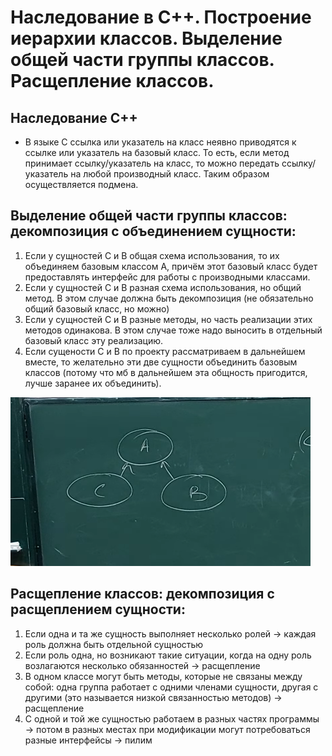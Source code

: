 # Наследование в С++. Построение иерархии классов. Выделение общей части группы классов. Расщепление классов.
## Наследование C++

* В языке С ссылка или указатель на класс неявно приводятся к ссылке или указатель на базовый класс. То есть, если метод принимает ссылку/указатель на класс, то можно передать ссылку/указатель на любой производный класс. Таким образом осуществляется подмена.

## Выделение общей части группы классов: декомпозиция с объединением сущности:
1. Если у сущностей C и B общая схема использования, то их объединяем базовым классом A, причём этот базовый класс будет предоставлять интерфейс для работы с производными классами.
2. Если у сущностей C и B разная схема использования, но общий метод. В этом случае должна быть декомпозиция (не обязательно общий базовый класс, но можно)
3. Если у сущностей C и B разные методы, но часть реализации этих методов одинакова. В этом случае тоже надо выносить в отдельный базовый класс эту реализацию.
4. Если сущености C и B по проекту рассматриваем в дальнейшем вместе, то желательно эти две сущности объединить базовым классов (потому что мб в дальнейшем эта общность пригодится, лучше заранее их объединить).

![](https://github.com/nafanasundukukrali/BMSTU_4_semester/blob/main/images/1_6_1.png)

## Расщепление классов: декомпозиция с расщеплением сущности:
1. Если одна и та же сущность выполняет несколько ролей -> каждая роль должна быть отдельной сущностью
2. Если роль одна, но возникают такие ситуации, когда на одну роль возлагаются несколько обязанностей -> расщепление
3. В одном классе могут быть методы, которые не связаны между собой: одна группа работает с одними членами сущности, другая с другими (это называется низкой связанностью методов) -> расщепление
4. С одной и той же сущностью работаем в разных частях программы -> потом в разных местах при модификации могут потребоваться разные интерфейсы -> пилим

